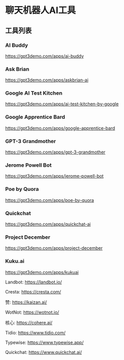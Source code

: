 # 聊天机器人AI工具

## 工具列表

### AI Buddy

<https://gpt3demo.com/apps/ai-buddy>

### Ask Brian

<https://gpt3demo.com/apps/askbrian-ai>

### Google AI Test Kitchen

<https://gpt3demo.com/apps/ai-test-kitchen-by-google>

### Google Apprentice Bard

<https://gpt3demo.com/apps/google-apprentice-bard>

### GPT-3 Grandmother

<https://gpt3demo.com/apps/gpt-3-grandmother>

### Jerome Powell Bot

<https://gpt3demo.com/apps/jerome-powell-bot>

### Poe by Quora

<https://gpt3demo.com/apps/poe-by-quora>

### Quickchat

<https://gpt3demo.com/apps/quickchat-ai>

### Project December

<https://gpt3demo.com/apps/project-december>

### Kuku.ai

<https://gpt3demo.com/apps/kukuai>

Landbot: <https://landbot.io/>

Cresta: <https://cresta.com/>

赞: <https://kaizan.ai/>

WotNot: <https://wotnot.io/>

核心: <https://cohere.ai/>

Tidio: <https://www.tidio.com/>

Typewise: <https://www.typewise.app/>

Quickchat: <https://www.quickchat.ai/>
